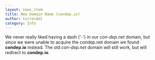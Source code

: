 ```yaml
---
layout: news_item
title: New Domain Name (condep.io)
author: torresdal
category: Info
---
```


We never really liked having a dash ('-') in our *con-dep.net* domain, but since we were unable to acquire the condep.net domain we found **condep.io** instead. The old *con-dep.net* domain will still work, but will redirect to **condep.io**.